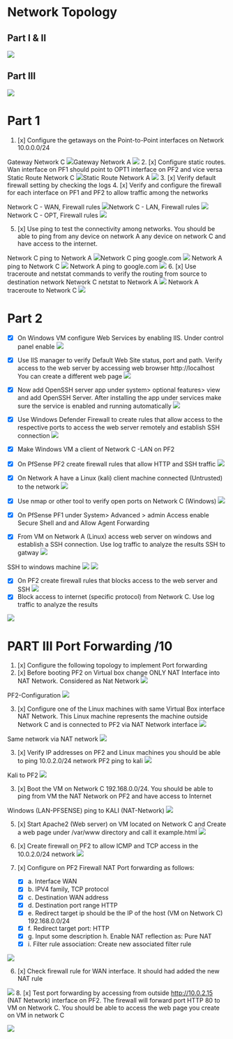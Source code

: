 # Network Topology
## Part I & II

![](../z.attachments/Pasted%20image%2020250727162628.png)

## Part III

![](../z.attachments/Pasted%20image%2020250727162704.png)

# Part 1

1. [x] Configure the getaways on the Point-to-Point interfaces on Network 10.0.0.0/24 

Gateway Network C
![](../z.attachments/Pasted%20image%2020250727162729.png)Gateway Network A
![](../z.attachments/Pasted%20image%2020250727162908.png)
2. [x] Configure static routes. Wan interface on PF1 should point to OPT1 interface on PF2 and vice versa 
Static Route Network C
![](../z.attachments/Pasted%20image%2020250727162929.png)Static Route Network A
![](../z.attachments/Pasted%20image%2020250727162951.png)
3. [x] Verify default firewall setting by checking the logs 
4. [x] Verify and configure the firewall for each interface on PF1 and PF2 to allow traffic among the networks 

Network C - WAN, Firewall rules
![](../z.attachments/Pasted%20image%2020250727163012.png)Network C - LAN, Firewall rules
![](../z.attachments/Pasted%20image%2020250727163029.png)Network C - OPT, Firewall rules
![](../z.attachments/Pasted%20image%2020250727163053.png)

5. [x] Use ping to test the connectivity among networks. You should be able to ping from any device on network A any device on network C and have access to the internet.

Network C ping to Network A
![](../z.attachments/Pasted%20image%2020250727163116.png)Network C ping google.com
![](../z.attachments/Pasted%20image%2020250727163134.png)
Network A ping to Network C
![](../z.attachments/Pasted%20image%2020250727163157.png)
Network A ping to google.com
![](../z.attachments/Pasted%20image%2020250727163217.png)
6. [x] Use traceroute and netstat commands to verify the routing from source to destination network 
Network C netstat to Network A
![](../z.attachments/Pasted%20image%2020250727163238.png)
Network A traceroute to Network C
![](../z.attachments/Pasted%20image%2020250727163256.png)



# Part 2

- [x] On Windows VM configure Web Services by enabling IIS. Under control panel enable 
![](../z.attachments/Pasted%20image%2020250727163340.png)
- [x] Use IIS manager to verify Default Web Site status, port and path. Verify access to the web server by accessing web browser http://localhost You can create a different web page
![](../z.attachments/Pasted%20image%2020250727163403.png)
- [x] Now add OpenSSH server app under system> optional features> view and add OpenSSH Server. After installing the app under services make sure the service is enabled and running automatically 
![](../z.attachments/Pasted%20image%2020250727163423.png)

- [x] Use Windows Defender Firewall to create rules that allow access to the respective ports to access the web server remotely and establish SSH connection 
![](../z.attachments/Pasted%20image%2020250727163445.png)
- [x] Make Windows VM a client of Network C -LAN on PF2  
- [x] On PfSense PF2 create firewall rules that allow HTTP and SSH traffic
![](../z.attachments/Pasted%20image%2020250727163503.png)
- [x] On Network A have a Linux (kali) client machine connected (Untrusted) to the network 
![](../z.attachments/Pasted%20image%2020250727163520.png)
- [x] Use nmap or other tool to verify open ports on Network C (Windows)
![](../z.attachments/Pasted%20image%2020250727163539.png)
- [x] On PfSense PF1 under System> Advanced > admin Access enable Secure Shell and and Allow Agent Forwarding 
- [x] From VM on Network A (Linux) access web server on windows and establish a SSH connection. Use log traffic to analyze the results
SSH to gatway
![](../z.attachments/Pasted%20image%2020250727163601.png)

SSH to windows machine
![](../z.attachments/Pasted%20image%2020250727163625.png)
![](../z.attachments/Pasted%20image%2020250727163654.png)



- [x] On PF2 create firewall rules that blocks access to the web server and SSH
![](../z.attachments/Pasted%20image%2020250727163715.png)
- [x] Block access to internet (specific protocol) from Network C. Use log traffic to analyze the results

![](../z.attachments/Pasted%20image%2020250727163736.png)



# PART III Port Forwarding /10 

1. [x] Configure the following topology to implement Port forwarding 
2. [x] Before booting PF2 on Virtual box change ONLY NAT Interface into NAT Network. 
Considered as Nat Network
![](../z.attachments/Pasted%20image%2020250727163801.png)

PF2-Configuration
![](../z.attachments/Pasted%20image%2020250727163819.png)


3. [x] Configure one of the Linux machines with same Virtual Box interface NAT Network. This Linux machine represents the machine outside Network C and is connected to PF2 via NAT Network interface 
![](../z.attachments/Pasted%20image%2020250727163848.png)

Same network via NAT network
![](../z.attachments/Pasted%20image%2020250727163914.png)

3. [x] Verify IP addresses on PF2 and Linux machines you should be able to ping 10.0.2.0/24 network
PF2 ping to kali
![](../z.attachments/Pasted%20image%2020250727163932.png)

Kali to PF2
![](../z.attachments/Pasted%20image%2020250727163952.png)

3. [x] Boot the VM on Network C 192.168.0.0/24. You should be able to ping from VM the NAT Network on PF2 and have access to Internet

Windows (LAN-PFSENSE) ping to KALI (NAT-Network)
![](../z.attachments/Pasted%20image%2020250727164013.png)

5. [x] Start Apache2 (Web server) on VM located on Network C and Create a web page under /var/www directory and call it example.html 
![](../z.attachments/Pasted%20image%2020250727164048.png)

6. [x] Create firewall on PF2 to allow ICMP and TCP access in the 10.0.2.0/24 network 
![](../z.attachments/Pasted%20image%2020250727164105.png)

7. [x] Configure on PF2 Firewall NAT Port forwarding as follows: 

	- [x] a. Interface WAN 
	- [x] b. IPV4 family, TCP protocol 
	- [x] c. Destination WAN address 
	- [x] d. Destination port range HTTP
	- [x] e. Redirect target ip should be the IP of the host (VM on Network C) 192.168.0.0/24
	- [x] f. Redirect target port: HTTP 
	- [x] g. Input some description h. Enable NAT reflection as: Pure NAT 
	- [x] i. Filter rule association: Create new associated filter rule 

![](../z.attachments/Pasted%20image%2020250727164128.png)

6. [x] Check firewall rule for WAN interface. It should had added the new NAT rule 

![](../z.attachments/Pasted%20image%2020250727164155.png)
8. [x] Test port forwarding by accessing from outside http://10.0.2.15 (NAT Network) interface on PF2. The firewall will forward port HTTP 80 to VM on Network C. You should be able to access the web page you create on VM in network C

![](../z.attachments/Pasted%20image%2020250727164219.png)

